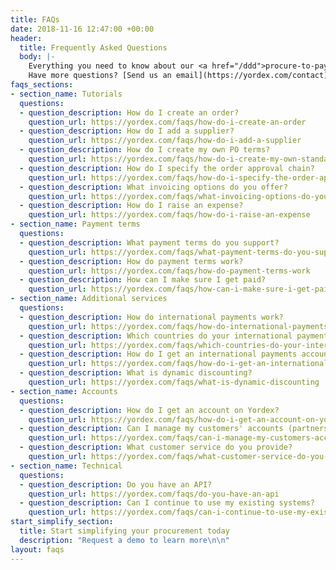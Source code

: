 ```yaml
---
title: FAQs
date: 2018-11-16 12:47:00 +00:00
header:
  title: Frequently Asked Questions
  body: |-
    Everything you need to know about our <a href="/ddd">procure-to-pay</a> software.
    Have more questions? [Send us an email](https://yordex.com/contact) and we respond quickly
faqs_sections:
- section_name: Tutorials
  questions:
  - question_description: How do I create an order?
    question_url: https://yordex.com/faqs/how-do-i-create-an-order
  - question_description: How do I add a supplier?
    question_url: https://yordex.com/faqs/how-do-i-add-a-supplier
  - question_description: How do I create my own PO terms?
    question_url: https://yordex.com/faqs/how-do-i-create-my-own-standard-terms
  - question_description: How do I specify the order approval chain?
    question_url: https://yordex.com/faqs/how-do-i-specify-the-order-approval-chain
  - question_description: What invoicing options do you offer?
    question_url: https://yordex.com/faqs/what-invoicing-options-do-you-offer
  - question_description: How do I raise an expense?
    question_url: https://yordex.com/faqs/how-do-i-raise-an-expense
- section_name: Payment terms
  questions:
  - question_description: What payment terms do you support?
    question_url: https://yordex.com/faqs/what-payment-terms-do-you-support
  - question_description: How do payment terms work?
    question_url: https://yordex.com/faqs/how-do-payment-terms-work
  - question_description: How can I make sure I get paid?
    question_url: https://yordex.com/faqs/how-can-i-make-sure-i-get-paid
- section_name: Additional services
  questions:
  - question_description: How do international payments work?
    question_url: https://yordex.com/faqs/how-do-international-payments-work
  - question_description: Which countries do your international payments support?
    question_url: https://yordex.com/faqs/which-countries-do-your-international-payments-support
  - question_description: How do I get an international payments account?
    question_url: https://yordex.com/faqs/how-do-i-get-an-international-payments-account
  - question_description: What is dynamic discounting?
    question_url: https://yordex.com/faqs/what-is-dynamic-discounting
- section_name: Accounts
  questions:
  - question_description: How do I get an account on Yordex?
    question_url: https://yordex.com/faqs/how-do-i-get-an-account-on-yordex
  - question_description: Can I manage my customers' accounts (partners)?
    question_url: https://yordex.com/faqs/can-i-manage-my-customers-accounts
  - question_description: What customer service do you provide?
    question_url: https://yordex.com/faqs/what-customer-service-do-you-provide
- section_name: Technical
  questions:
  - question_description: Do you have an API?
    question_url: https://yordex.com/faqs/do-you-have-an-api
  - question_description: Can I continue to use my existing systems?
    question_url: https://yordex.com/faqs/can-i-continue-to-use-my-existing-systems
start_simplify_section:
  title: Start simplifying your procurement today
  description: "Request a demo to learn more\n\n"
layout: faqs
---
```


